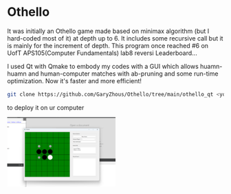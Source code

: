 # Othello
It was initially an Othello game made based on minimax algorithm (but I hard-coded most of it) at depth up to 6. It includes some recursive call but it is mainly for the increment of depth.
This program once reached #6 on UofT APS105(Computer Fundamentals) lab8 reversi Leaderboard...

I used Qt with Qmake to embody my codes with a GUI which allows huamn-huamn and human-computer matches with ab-pruning and some run-time optimization. Now it's faster and more efficient!
```sh
git clone https://github.com/GaryZhous/Othello/tree/main/othello_qt <your project file>
```

to deploy it on ur computer

<img src="https://github.com/GaryZhous/Othello/blob/main/Othello.png" title="Components" width=50% height=50%>
